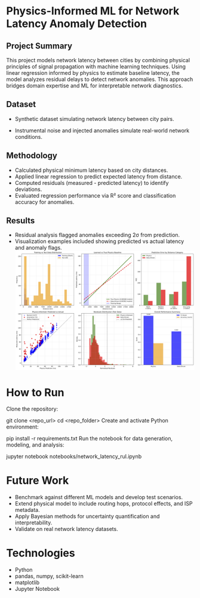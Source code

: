 # Physics-Informed ML for Network Latency Anomaly Detection

## Project Summary
This project models network latency between cities by combining physical principles of signal propagation with machine learning techniques. Using linear regression informed by physics to estimate baseline latency, the model analyzes residual delays to detect network anomalies. This approach bridges domain expertise and ML for interpretable network diagnostics.

## Dataset
* Synthetic dataset simulating network latency between city pairs.

* Instrumental noise and injected anomalies simulate real-world network conditions.

## Methodology
* Calculated physical minimum latency based on city distances.
* Applied linear regression to predict expected latency from distance.
* Computed residuals (measured - predicted latency) to identify deviations.
* Evaluated regression performance via R² score and classification accuracy for anomalies.

## Results
* Residual analysis flagged anomalies exceeding 2σ from prediction.
* Visualization examples included showing predicted vs actual latency and anomaly flags.
![Results summary](simple_physics_vs_datadriven.png)

# How to Run
Clone the repository:

git clone <repo_url>
cd <repo_folder>
Create and activate Python environment:

pip install -r requirements.txt
Run the notebook for data generation, modeling, and analysis:

jupyter notebook notebooks/network_latency_rul.ipynb

# Future Work
* Benchmark against different ML models and develop test scenarios.
* Extend physical model to include routing hops, protocol effects, and ISP metadata.
* Apply Bayesian methods for uncertainty quantification and interpretability.
* Validate on real network latency datasets.

# Technologies
* Python
* pandas, numpy, scikit-learn
* matplotlib
* Jupyter Notebook
